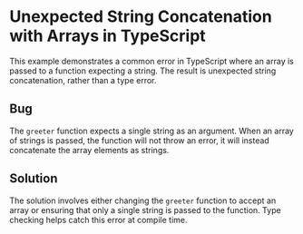 # Unexpected String Concatenation with Arrays in TypeScript

This example demonstrates a common error in TypeScript where an array is passed to a function expecting a string. The result is unexpected string concatenation, rather than a type error.

## Bug
The `greeter` function expects a single string as an argument. When an array of strings is passed, the function will not throw an error, it will instead concatenate the array elements as strings.

## Solution
The solution involves either changing the `greeter` function to accept an array or ensuring that only a single string is passed to the function.  Type checking helps catch this error at compile time.